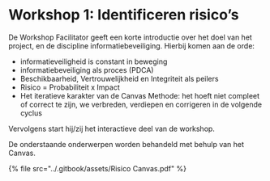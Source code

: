 # Workshop 1: Identificeren risico’s

De Workshop Facilitator geeft een korte introductie over het doel van het project, en de discipline informatiebeveiliging. Hierbij komen aan de orde:

* informatieveiligheid is constant in beweging
* informatiebeveiliging als proces (PDCA)
* Beschikbaarheid, Vertrouwelijkheid en Integriteit als peilers
* Risico = Probabiliteit x Impact
* Het iteratieve karakter van de Canvas Methode: het hoeft niet compleet of correct te zijn, we verbreden, verdiepen en corrigeren in de volgende cyclus

Vervolgens start hij/zij het interactieve deel van de workshop.

De onderstaande onderwerpen worden behandeld met behulp van het Canvas.

{% file src="../.gitbook/assets/Risico Canvas.pdf" %}
